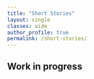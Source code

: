```yaml
---
title: "Short Stories"
layout: single
classes: wide
author_profile: true
permalink: /short-stories/
---
```


## Work in progress